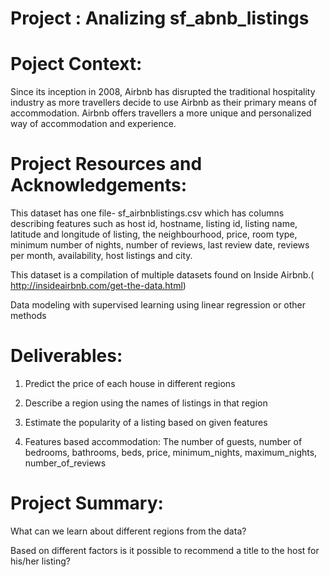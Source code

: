 # Project : Analizing sf_abnb_listings

# Poject Context: 

Since its inception in 2008, Airbnb has disrupted the traditional hospitality industry as more travellers decide to use Airbnb as their primary means of accommodation. Airbnb offers travellers a more unique and personalized way of accommodation and experience.

# Project Resources and Acknowledgements:

This dataset has one file- sf_airbnblistings.csv which has columns describing features such as host id, hostname, listing id, listing name, latitude and longitude of listing, the neighbourhood, price, room type, minimum number of nights, number of reviews, last review date, reviews per month, availability, host listings and city.

This dataset is a compilation of multiple datasets found on Inside Airbnb.( http://insideairbnb.com/get-the-data.html)

Data modeling with supervised learning using linear regression or other methods

# Deliverables: 

1. Predict the price of each house in different regions

2. Describe a region using the names of listings in that region
 
3. Estimate the popularity of a listing based on given features

4. Features based accommodation: The number of guests, number of bedrooms, bathrooms, beds, price, minimum_nights, maximum_nights, number_of_reviews

# Project Summary:

What can we learn about different regions from the data?

Based on different factors is it possible to recommend a title to the host for his/her listing?
